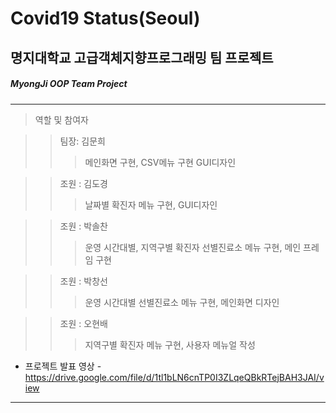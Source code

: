 # Covid19 Status(Seoul)
## 명지대학교 고급객체지향프로그래밍 팀 프로젝트
##### MyongJi OOP Team Project
<hr/>

>역할 및 참여자

>>팀장: 김문희   
>>>메인화면 구현, CSV메뉴 구현 GUI디자인  

>>조원 : 김도경  
>>>날짜별 확진자 메뉴 구현, GUI디자인

>>조원 : 박솔찬  
>>>운영 시간대별, 지역구별 확진자 선별진료소 메뉴 구현, 메인 프레임 구현

>>조원 : 박창선  
>>>운영 시간대별 선별진료소 메뉴 구현, 메인화면 디자인

>>조원 : 오현배  
>>>지역구별 확진자 메뉴 구현, 사용자 메뉴얼 작성


- 프로젝트 발표 영상 - https://drive.google.com/file/d/1tl1bLN6cnTP0I3ZLqeQBkRTejBAH3JAI/view
<hr/>


